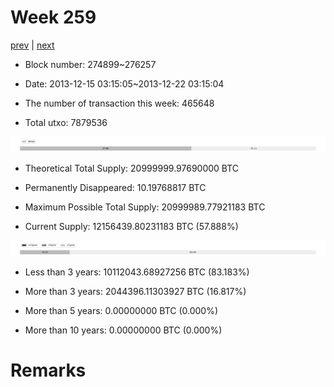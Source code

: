 # Week 259

[prev](week0258.md) | [next](week0260.md)

- Block number: 274899~276257

- Date: 2013-12-15 03:15:05~2013-12-22 03:15:04

- The number of transaction this week: 465648

- Total utxo: 7879536

![](../images/mined_week0259.png)

- Theoretical Total Supply: 20999999.97690000 BTC

- Permanently Disappeared: 10.19768817 BTC

- Maximum Possible Total Supply: 20999989.77921183 BTC

- Current Supply: 12156439.80231183 BTC (57.888%)

![](../images/year_week0259.png)


- Less than 3 years: 10112043.68927256 BTC (83.183%)

- More than 3 years: 2044396.11303927 BTC (16.817%)

- More than 5 years: 0.00000000 BTC (0.000%)

- More than 10 years: 0.00000000 BTC (0.000%)

# Remarks

